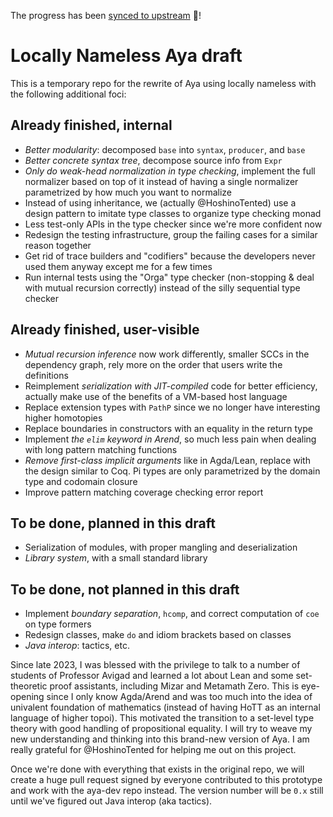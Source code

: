 The progress has been [synced to upstream](https://github.com/aya-prover/aya-dev/pull/1042) :tada:!

# Locally Nameless Aya draft

This is a temporary repo for the rewrite of Aya using locally nameless with the following additional foci:

## Already finished, internal
* _Better modularity_: decomposed `base` into `syntax`, `producer`, and `base`
* _Better concrete syntax tree_, decompose source info from `Expr`
* _Only do weak-head normalization in type checking_, implement the full normalizer based on top of it instead of having a single normalizer parametrized by how much you want to normalize
* Instead of using inheritance, we (actually @HoshinoTented) use a design pattern to imitate type classes to organize type checking monad
* Less test-only APIs in the type checker since we're more confident now
* Redesign the testing infrastructure, group the failing cases for a similar reason together
* Get rid of trace builders and "codifiers" because the developers never used them anyway except me for a few times
* Run internal tests using the "Orga" type checker (non-stopping & deal with mutual recursion correctly) instead of the silly sequential type checker

## Already finished, user-visible
* _Mutual recursion inference_ now work differently, smaller SCCs in the dependency graph, rely more on the order that users write the definitions
* Reimplement _serialization with JIT-compiled_ code for better efficiency, actually make use of the benefits of a VM-based host language
* Replace extension types with `PathP` since we no longer have interesting higher homotopies
* Replace boundaries in constructors with an equality in the return type
* Implement _the `elim` keyword in Arend_, so much less pain when dealing with long pattern matching functions
* _Remove first-class implicit arguments_ like in Agda/Lean, replace with the design similar to Coq. Pi types are only parametrized by the domain type and codomain closure
* Improve pattern matching coverage checking error report

## To be done, planned in this draft
* Serialization of modules, with proper mangling and deserialization
* _Library system_, with a small standard library

## To be done, not planned in this draft
* Implement _boundary separation_, `hcomp`, and correct computation of `coe` on type formers
* Redesign classes, make `do` and idiom brackets based on classes
* _Java interop_: tactics, etc.

Since late 2023, I was blessed with the privilege to talk to a number of students of Professor Avigad and learned a lot about Lean and some set-theoretic proof assistants, including Mizar and Metamath Zero. This is eye-opening since I only know Agda/Arend and was too much into the idea of univalent foundation of mathematics (instead of having HoTT as an internal language of higher topoi). This motivated the transition to a set-level type theory with good handling of propositional equality. I will try to weave my new understanding and thinking into this brand-new version of Aya. I am really grateful for @HoshinoTented for helping me out on this project.

Once we're done with everything that exists in the original repo, we will create a huge pull request signed by everyone contributed to this prototype and work with the aya-dev repo instead. The version number will be `0.x` still until we've figured out Java interop (aka tactics).

